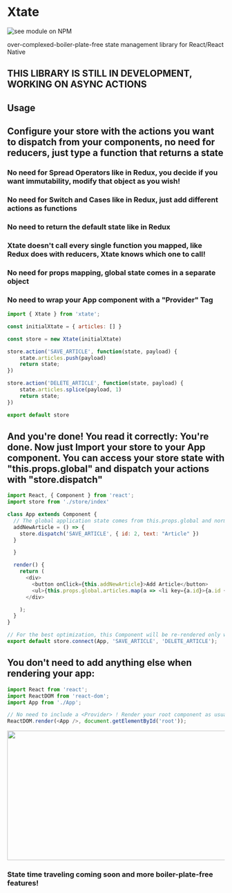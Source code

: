 # Xtate

![see module on NPM](https://nodei.co/npm/xtate.png?downloads=true&downloadRank=true&stars=true)

over-complexed-boiler-plate-free state management library for React/React Native
 
## THIS LIBRARY IS STILL IN DEVELOPMENT, WORKING ON ASYNC ACTIONS
## Usage

## Configure your store with the actions you want to dispatch from your components, no need for reducers, just type a function that returns a state

### No need for Spread Operators like in Redux, you decide if you want immutability, modify that object as you wish!
### No need for Switch and Cases like in Redux, just add different actions as functions
### No need to return the default state like in Redux
### Xtate doesn't call every single function you mapped, like Redux does with reducers, Xtate knows which one to call!
### No need for props mapping, global state comes in a separate object
### No need to wrap your App component with a "Provider" Tag

```javascript
import { Xtate } from 'xtate';

const initialXtate = { articles: [] }

const store = new Xtate(initialXtate)

store.action('SAVE_ARTICLE', function(state, payload) {
    state.articles.push(payload)
    return state;
})

store.action('DELETE_ARTICLE', function(state, payload) {
    state.articles.splice(payload, 1)
    return state;
})

export default store
```

## And you're done! You read it correctly: You're done. Now just Import your store to your App component. You can access your store state with "this.props.global" and dispatch your actions with "store.dispatch"

```javascript
import React, { Component } from 'react';
import store from './store/index'

class App extends Component {
  // The global application state comes from this.props.global and normal parameters are in this.props.local
  addNewArticle = () => {
    store.dispatch('SAVE_ARTICLE', { id: 2, text: "Article" })
  }

  }

  render() {
    return (
      <div>
        <button onClick={this.addNewArticle}>Add Article</button>
        <ul>{this.props.global.articles.map(a => <li key={a.id}>{a.id + ' - ' + a.text}</li>)}</ul>
      </div>

    );
  }
}

// For the best optimization, this Component will be re-rendered only when these actions are triggered. This will be optional
export default store.connect(App, 'SAVE_ARTICLE', 'DELETE_ARTICLE');
```

## You don't need to add anything else when rendering your app:
  
 
```javascript
import React from 'react';
import ReactDOM from 'react-dom';
import App from './App';

// No need to include a <Provider> ! Render your root component as usual
ReactDOM.render(<App />, document.getElementById('root'));
```
<img src="https://media.giphy.com/media/BCdj4KMUer5mZbAyZV/giphy.gif" width="800" height="300"/>

### State time traveling coming soon and more boiler-plate-free features!
